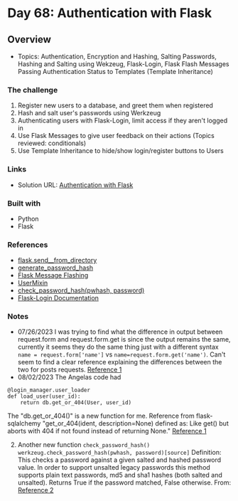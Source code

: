 # Day 68: Authentication with Flask

## Overview

- Topics: Authentication, Encryption and Hashing, Salting Passwords, Hashing and Salting using Wekzeug, Flask-Login, Flask Flash Messages Passing Authentication Status to Templates (Template Inheritance) 

### The challenge

1. Register new users to a database, and greet them when registered
2. Hash and salt user's passwords using Werkzeug
3. Authenticating users with Flask-Login, limit access if they aren't logged in
4. Use Flask Messages to give user feedback on their actions (Topics reviewed: conditionals)
5. Use Template Inheritance to hide/show login/register buttons to Users
 

### Links

- Solution URL: [Authentication with Flask](https://github.com/Mikerniker/100_Days_of_Python/tree/main/Day68)

### Built with

- Python
- Flask


### References
- [flask.send__from_directory](https://flask.palletsprojects.com/en/2.3.x/api/#flask.send_from_directory)
- [generate_password_hash](https://werkzeug.palletsprojects.com/en/2.3.x/utils/#module-werkzeug.security)
- [Flask Message Flashing](https://flask.palletsprojects.com/en/2.3.x/patterns/flashing/)
- [UserMixin](https://www.thedigitalcatonline.com/blog/2020/03/27/mixin-classes-in-python/)
- [check_password_hash(pwhash, password)](https://werkzeug.palletsprojects.com/en/2.3.x/utils/#werkzeug.security.check_password_hash)
- [Flask-Login Documentation](https://flask-login.readthedocs.io/en/latest/)

### Notes

- 07/26/2023 I was trying to find what the difference in output between request.form and request.form.get is since the output remains the same,  currently it seems they do the same thing just with a different syntax ``` name = request.form['name']``` vs ```name=request.form.get('name')```. Can't seem to find a clear reference explaining the differences between the two for posts requests. [Reference 1](https://code.luasoftware.com/tutorials/flask/flask-get-request-parameters-get-post-and-json)
- 08/02/2023 The Angelas code had
```
@login_manager.user_loader
def load_user(user_id):
    return db.get_or_404(User, user_id)
```    
The "db.get_or_404()" is a new function for me. Reference from flask-sqlalchemy "get_or_404(ident, description=None) defined as: Like get() but aborts with 404 if not found instead of returning None." [Reference 1](https://flask-sqlalchemy.palletsprojects.com/en/2.x/api/)

2. Another new function ```check_password_hash()```
```werkzeug.check_password_hash(pwhash, password)[source]```
Definition: This checks a password against a given salted and hashed password value. In order to support unsalted legacy passwords this method supports plain text passwords, md5 and sha1 hashes (both salted and unsalted). Returns True if the password matched, False otherwise. From: [Reference 2](https://tedboy.github.io/flask/generated/werkzeug.check_password_hash.html)
